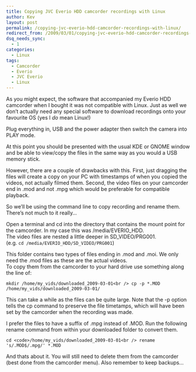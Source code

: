 ```yaml
---
title: Copying JVC Everio HDD camcorder recordings with Linux
author: Kev
layout: post
permalink: /copying-jvc-everio-hdd-camcorder-recordings-with-linux/
redirect_from: /2009/03/01/copying-jvc-everio-hdd-camcorder-recordings-with-linux/
dsq_needs_sync:
  - 1
categories:
  - Linux
tags:
  - Camcorder
  - Everio
  - JVC Everio
  - Linux
---
```

As you might expect, the software that accompanied my Everio HDD camcorder when I bought it was not compatible with Linux. Just as well we don&#8217;t actually need any special software to download recordings onto your favourite OS (yes I *do* mean Linux!)

Plug everything in, USB and the power adapter then switch the camera into PLAY mode.

At this point you should be presented with the usual KDE or GNOME window and be able to view/copy the files in the same way as you would a USB memory stick.

However, there are a couple of drawbacks with this. First, just dragging the files will create a copy on your PC with timestamps of when you copied the videos, not actually filmed them. Second, the video files on your camcorder end in .mod and not .mpg which would be preferable for compatible playback.

So we&#8217;ll be using the command line to copy recording and rename them. There&#8217;s not much to it really&#8230;<!--more-->

Open a terminal and cd into the directory that contains the mount point for the camcorder. In my case this was /media/EVERIO_HDD.  
The video files are nested a little deeper in SD_VIDEO/PRG001.  
(e.g. `cd /media/EVERIO_HDD/SD_VIDEO/PRG001`)

This folder contains two types of files ending in .mod and .moi. We only need the .mod files as these are the actual videos.  
To copy them from the camcorder to your hard drive use something along the line of:

`mkdir /home/my_vids/downloaded_2009-03-01<br />
cp -p *.MOD /home/my_vids/downloaded_2009-03-01/`

This can take a while as the files can be quite large. Note that the -p option tells the cp command to preserve the file timetamps, which will have been set by the camcorder when the recording was made.

I prefer the files to have a suffix of .mpg instead of .MOD. Run the following rename command from within your downloaded folder to convert them.

`cd <code>/home/my_vids/downloaded_2009-03-01<br />
rename 's/.MOD$/.mpg/' *.MOD`

And thats about it. You will still need to delete them from the camcorder (best done from the camcorder menu). Also remember to keep backups...